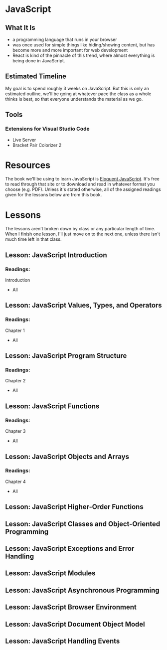 # JavaScript

## What It Is
- a programming language that runs in your browser
- was once used for simple things like hiding/showing content, but has become more and more important for web development
- React is kind of the pinnacle of this trend, where almost everything is being done in JavaScript.

## Estimated Timeline
My goal is to spend roughly 3 weeks on JavaScript. But this is only an estimated outline, we'll be going at whatever pace the class as a whole thinks is best, so that everyone understands the material as we go.

## Tools

### Extensions for Visual Studio Code
- Live Server
- Bracket Pair Colorizer 2

# Resources

The book we'll be using to learn JavaScript is [Eloquent JavaScript](https://eloquentjavascript.net/). It's free to read through that site or to download and read in whatever format you choose (e.g. PDF). Unless it's stated otherwise, all of the assigned readings given for the lessons below are from this book. 

# Lessons
The lessons aren't broken down by class or any particular length of time. When I finish one lesson, I'll just move on to the next one, unless there isn't much time left in that class.

## Lesson: JavaScript Introduction
### Readings:
Introduction
- All

## Lesson: JavaScript Values, Types, and Operators
### Readings:
Chapter 1
- All

## Lesson: JavaScript Program Structure
### Readings:
Chapter 2
- All

## Lesson: JavaScript Functions
### Readings:
Chapter 3
- All

## Lesson: JavaScript Objects and Arrays
### Readings:
Chapter 4
- All

## Lesson: JavaScript Higher-Order Functions

## Lesson: JavaScript Classes and Object-Oriented Programming

## Lesson: JavaScript Exceptions and Error Handling

## Lesson: JavaScript Modules

## Lesson: JavaScript Asynchronous Programming

## Lesson: JavaScript Browser Environment

## Lesson: JavaScript Document Object Model

## Lesson: JavaScript Handling Events
